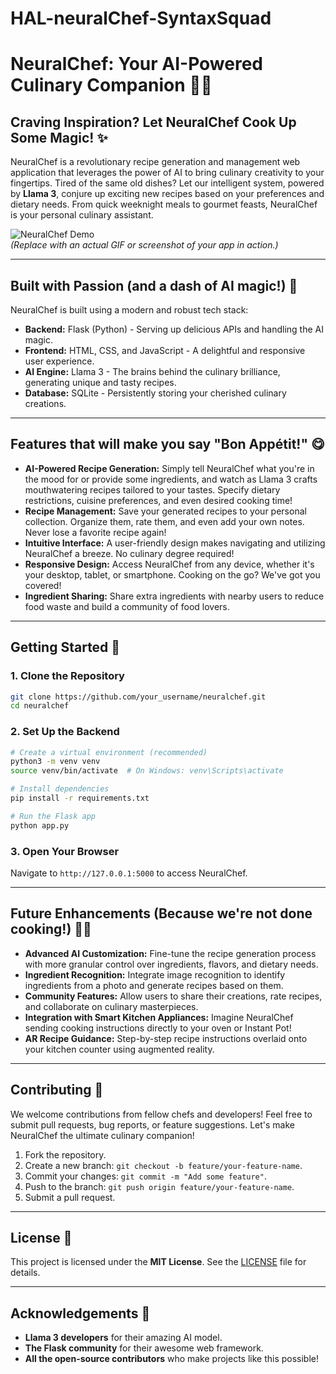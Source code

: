 # HAL-neuralChef-SyntaxSquad
# NeuralChef: Your AI-Powered Culinary Companion 🧑‍🍳

## Craving Inspiration? Let NeuralChef Cook Up Some Magic! ✨

NeuralChef is a revolutionary recipe generation and management web application that leverages the power of AI to bring culinary creativity to your fingertips. Tired of the same old dishes? Let our intelligent system, powered by **Llama 3**, conjure up exciting new recipes based on your preferences and dietary needs. From quick weeknight meals to gourmet feasts, NeuralChef is your personal culinary assistant.

![NeuralChef Demo](placeholder_gif_or_screenshot.gif)  
*(Replace with an actual GIF or screenshot of your app in action.)*

---

## Built with Passion (and a dash of AI magic!) 💖

NeuralChef is built using a modern and robust tech stack:

- **Backend:** Flask (Python) - Serving up delicious APIs and handling the AI magic.
- **Frontend:** HTML, CSS, and JavaScript - A delightful and responsive user experience.
- **AI Engine:** Llama 3 - The brains behind the culinary brilliance, generating unique and tasty recipes.
- **Database:** SQLite - Persistently storing your cherished culinary creations.

---

## Features that will make you say "Bon Appétit!" 😋

- **AI-Powered Recipe Generation:** Simply tell NeuralChef what you're in the mood for or provide some ingredients, and watch as Llama 3 crafts mouthwatering recipes tailored to your tastes. Specify dietary restrictions, cuisine preferences, and even desired cooking time!
- **Recipe Management:** Save your generated recipes to your personal collection. Organize them, rate them, and even add your own notes. Never lose a favorite recipe again!
- **Intuitive Interface:** A user-friendly design makes navigating and utilizing NeuralChef a breeze. No culinary degree required!
- **Responsive Design:** Access NeuralChef from any device, whether it's your desktop, tablet, or smartphone. Cooking on the go? We've got you covered!
- **Ingredient Sharing:** Share extra ingredients with nearby users to reduce food waste and build a community of food lovers.

---

## Getting Started 🚀

### 1. Clone the Repository
```bash
git clone https://github.com/your_username/neuralchef.git
cd neuralchef
```

### 2. Set Up the Backend
```bash
# Create a virtual environment (recommended)
python3 -m venv venv
source venv/bin/activate  # On Windows: venv\Scripts\activate

# Install dependencies
pip install -r requirements.txt

# Run the Flask app
python app.py
```

### 3. Open Your Browser
Navigate to `http://127.0.0.1:5000` to access NeuralChef.

---

## Future Enhancements (Because we're not done cooking!) 🧑‍🍳

- **Advanced AI Customization:** Fine-tune the recipe generation process with more granular control over ingredients, flavors, and dietary needs.
- **Ingredient Recognition:** Integrate image recognition to identify ingredients from a photo and generate recipes based on them.
- **Community Features:** Allow users to share their creations, rate recipes, and collaborate on culinary masterpieces.
- **Integration with Smart Kitchen Appliances:** Imagine NeuralChef sending cooking instructions directly to your oven or Instant Pot!
- **AR Recipe Guidance:** Step-by-step recipe instructions overlaid onto your kitchen counter using augmented reality.

---

## Contributing 🤝

We welcome contributions from fellow chefs and developers! Feel free to submit pull requests, bug reports, or feature suggestions. Let's make NeuralChef the ultimate culinary companion!

1. Fork the repository.
2. Create a new branch: `git checkout -b feature/your-feature-name`.
3. Commit your changes: `git commit -m "Add some feature"`.
4. Push to the branch: `git push origin feature/your-feature-name`.
5. Submit a pull request.

---

## License 📜

This project is licensed under the **MIT License**. See the [LICENSE](LICENSE) file for details.

---

## Acknowledgements 🙏

- **Llama 3 developers** for their amazing AI model.
- **The Flask community** for their awesome web framework.
- **All the open-source contributors** who make projects like this possible!


